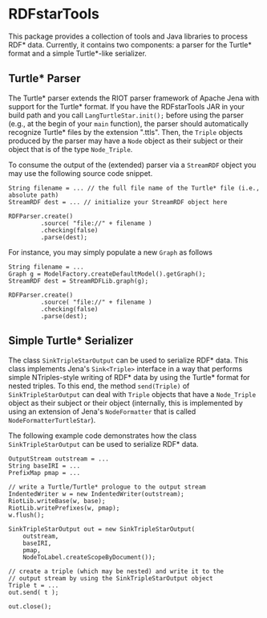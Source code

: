 # RDFstarTools
This package provides a collection of tools and Java libraries to process RDF* data. Currently, it contains two components: a parser for the Turtle* format and a simple Turtle*-like serializer.

## Turtle* Parser
The Turtle* parser extends the RIOT parser framework of Apache Jena with support for the Turtle* format. If you have the RDFstarTools JAR in your build path and you call `LangTurtleStar.init();` before using the parser (e.g., at the begin of your `main` function), the parser should automatically recognize Turtle* files by the extension ".ttls". Then, the `Triple` objects produced by the parser may have a `Node` object as their subject or their object that is of the type `Node_Triple`.

To consume the output of the (extended) parser via a `StreamRDF` object you may use the following source code snippet.
```
String filename = ... // the full file name of the Turtle* file (i.e., absolute path)
StreamRDF dest = ... // initialize your StreamRDF object here

RDFParser.create()
         .source( "file://" + filename )
         .checking(false)
         .parse(dest);
```

For instance, you may simply populate a new `Graph` as follows
```
String filename = ...
Graph g = ModelFactory.createDefaultModel().getGraph();
StreamRDF dest = StreamRDFLib.graph(g);

RDFParser.create()
         .source( "file://" + filename )
         .checking(false)
         .parse(dest);
```

## Simple Turtle* Serializer
The class `SinkTripleStarOutput` can be used to serialize RDF* data. This class implements Jena's `Sink<Triple>` interface in a way that performs simple NTriples-style writing of RDF* data by using the Turtle* format for nested triples. To this end, the method `send(Triple)` of `SinkTripleStarOutput` can deal with `Triple` objects that have a `Node_Triple` object as their subject or their object (internally, this is implemented by using an extension of Jena's `NodeFormatter` that is called `NodeFormatterTurtleStar`).

The following example code demonstrates how the class `SinkTripleStarOutput` can be used to serialize RDF* data.
```
OutputStream outstream = ...
String baseIRI = ...
PrefixMap pmap = ...

// write a Turtle/Turtle* prologue to the output stream
IndentedWriter w = new IndentedWriter(outstream);
RiotLib.writeBase(w, base);
RiotLib.writePrefixes(w, pmap);
w.flush();

SinkTripleStarOutput out = new SinkTripleStarOutput(
	outstream,
	baseIRI,
	pmap,
	NodeToLabel.createScopeByDocument());

// create a triple (which may be nested) and write it to the
// output stream by using the SinkTripleStarOutput object
Triple t = ...
out.send( t );

out.close();
```
